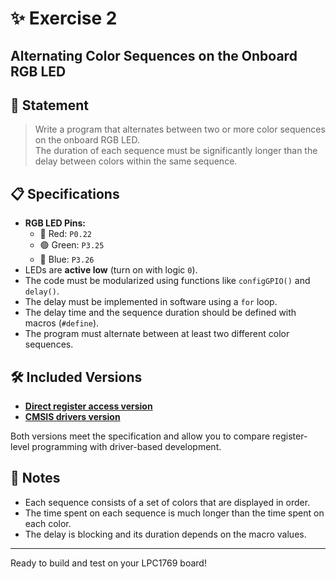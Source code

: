 # ✨ Exercise 2
## Alternating Color Sequences on the Onboard RGB LED

## 📝 Statement

> Write a program that alternates between two or more color sequences on the onboard RGB LED.  
> The duration of each sequence must be significantly longer than the delay between colors within the same sequence.

## 📋 Specifications

- **RGB LED Pins:**
  - 🔴 Red: `P0.22`
  - 🟢 Green: `P3.25`
  - 🔵 Blue: `P3.26`
- LEDs are **active low** (turn on with logic `0`).
- The code must be modularized using functions like `configGPIO()` and `delay()`.
- The delay must be implemented in software using a `for` loop.
- The delay time and the sequence duration should be defined with macros (`#define`).
- The program must alternate between at least two different color sequences.

## 🛠️ Included Versions

- [**Direct register access version**](LPC1769_registers.c)
- [**CMSIS drivers version**](LPC1769_CMSIS_drivers.c)

Both versions meet the specification and allow you to compare register-level programming with driver-based development.

## 🚦 Notes

- Each sequence consists of a set of colors that are displayed in order.
- The time spent on each sequence is much longer than the time spent on each color.
- The delay is blocking and its duration depends on the macro values.

---

Ready to build and test on your LPC1769 board!
